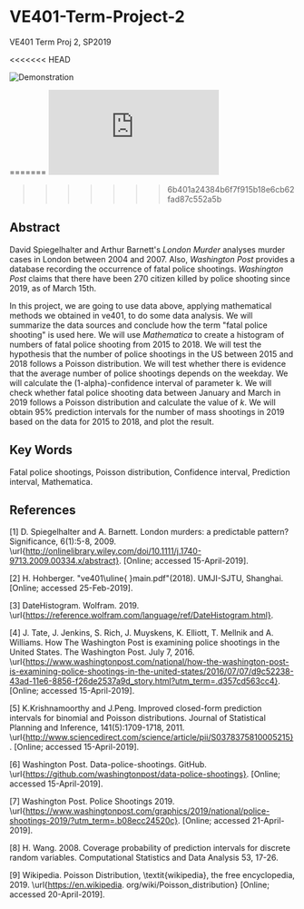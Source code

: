 # VE401-Term-Project-2
VE401 Term Proj 2, SP2019

<<<<<<< HEAD


![Demonstration](https://github.com/Mars-tin/shooting-cases-analysis/blob/master/figs/demo.png)


=======
![Demonstration](https://github.com/Mars-tin/shooting-cases-analysis/blob/master/figs/predictapril.pdf)
>>>>>>> 6b401a24384b6f7f915b18e6cb62fad87c552a5b

## Abstract
David Spiegelhalter and Arthur Barnett's *London Murder* analyses murder cases in London between 2004 and 2007. Also, *Washington Post* provides a database recording the occurrence of fatal police shootings. *Washington Post* claims that there have been 270 citizen killed by police shooting since 2019, as of March 15th.

In this project, we are going to use data above, applying mathematical methods we obtained in ve401, to do some data analysis. We will summarize the data sources and conclude how the term "fatal police shooting" is used here. We will use *Mathematica* to create a histogram of numbers of fatal police shooting from 2015 to 2018. We will test the hypothesis that the number of police shootings in the US between 2015 and 2018 follows a Poisson distribution. We will test whether there is evidence that the average number of police shootings depends on the weekday. We will calculate the (1-alpha)-confidence interval of parameter k. We will check whether fatal police shooting data between January and March in 2019 follows a Poisson distribution and calculate the value of $k$. We will obtain 95% prediction intervals for the number of mass shootings in 2019 based on the data for 2015 to 2018, and plot the result.

## Key Words
Fatal police shootings, Poisson distribution, Confidence interval, Prediction interval, Mathematica.

## References
[1] D. Spiegelhalter and A. Barnett. London murders: a predictable pattern? Significance, 6(1):5-8, 2009. \url{http://onlinelibrary.wiley.com/doi/10.1111/j.1740-9713.2009.00334.x/abstract}. [Online; accessed 15-April-2019].

[2] H. Hohberger. "ve401\uline{ }main.pdf"(2018). UMJI-SJTU, Shanghai. [Online; accessed 25-Feb-2019]. 

[3] DateHistogram. Wolfram. 2019. \url{https://reference.wolfram.com/language/ref/DateHistogram.html}.

[4] J. Tate, J. Jenkins, S. Rich, J. Muyskens, K. Elliott, T. Mellnik and A. Williams. How The Washington Post is examining police shootings in the United States. The Washington Post. July 7, 2016. \url{https://www.washingtonpost.com/national/how-the-washington-post-is-examining-police-shootings-in-the-united-states/2016/07/07/d9c52238-43ad-11e6-8856-f26de2537a9d_story.html?utm_term=.d357cd563cc4}. [Online; accessed 15-April-2019].

[5] K.Krishnamoorthy and J.Peng. Improved closed-form prediction intervals for binomial and Poisson distributions. Journal of Statistical Planning and Inference, 141(5):1709-1718, 2011. \url{http://www.sciencedirect.com/science/article/pii/S0378375810005215}. [Online; accessed 15-April-2019].

[6] Washington Post. Data-police-shootings. GitHub. \url{https://github.com/washingtonpost/data-police-shootings}. [Online; accessed 15-April-2019].

[7] Washington Post. Police Shootings 2019. \url{https://www.washingtonpost.com/graphics/2019/national/police-shootings-2019/?utm_term=.b08ecc24520c}. [Online; accessed 21-April-2019].

[8] H. Wang. 2008. Coverage probability of prediction intervals for discrete random variables. Computational Statistics and Data Analysis 53, 17-26.

[9] Wikipedia. Poisson Distribution, \textit{wikipedia}, the free encyclopedia, 2019. \url{https://en.wikipedia. org/wiki/Poisson_distribution} [Online; accessed 20-April-2019]. 
